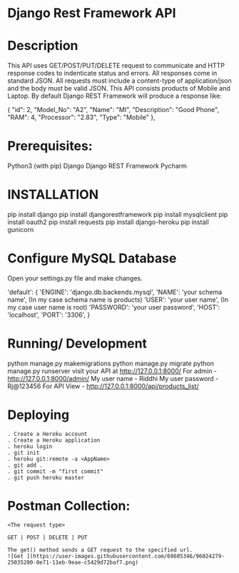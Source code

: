 # Django Rest Framework API

# Description
  This API uses GET/POST/PUT/DELETE request to communicate and HTTP response codes to indenticate status and errors. All responses come in standard JSON. All requests must         include a content-type of application/json and the body must be valid JSON. This API consists products of Mobile and Laptop.
  By default Django REST Framework will produce a response like:
  
  {
        "id": 2,
        "Model_No": "A2",
        "Name": "MI",
        "Description": "Good Phone",
        "RAM": 4,
        "Processor": "2.83",
        "Type": "Mobile"
    },

# Prerequisites:

  Python3 (with pip)
  Django
  Django REST Framework
  Pycharm
  
  
# INSTALLATION

  pip install django
  pip install djangorestframework
  pip install mysqlclient
  pip install oauth2
  pip install requests
  pip install django-heroku
  pip install gunicorn
  
# Configure MySQL Database
  
  Open your settings.py file and make changes.
  
  'default': {
        'ENGINE': 'django.db.backends.mysql',
        'NAME': 'your schema name',   (In my case schema name is products)
        'USER': 'your user name',     (In my case user name is root)
        'PASSWORD': 'your user password',
        'HOST': 'localhost',
        'PORT': '3306',
    }

# Running/ Development
  
  python manage.py makemigrations
  python manage.py migrate
  python manage.py runserver
  visit your API at http://127.0.0.1:8000/
  For admin - http://127.0.0.1:8000/admin/
  My user name - Riddhi
  My user password - Rj@123456
  For API View - http://127.0.0.1:8000/api/products_list/
  
# Deploying
  
    . Create a Heroku account
    . Create a Heroku application
    . heroku login
    . git init
    . heroku git:remote -a <AppName>
    . git add .
    . git commit -m "first commit"
    . git push heroku master


# Postman Collection:

    <The request type>

    GET | POST | DELETE | PUT    
  
    The get() method sends a GET request to the specified url.
    ![Get ](https://user-images.githubusercontent.com/69605346/96024279-25035200-0e71-11eb-9eae-c5429d72baf7.png)

 
